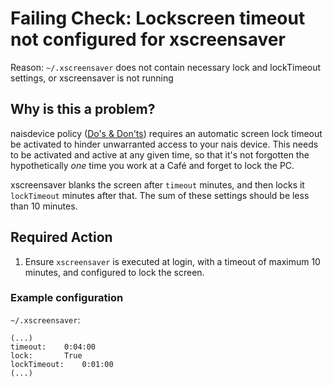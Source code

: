 # Failing Check: Lockscreen timeout not configured for xscreensaver
Reason: `~/.xscreensaver` does not contain necessary lock and lockTimeout settings, or xscreensaver is not running

## Why is this a problem?
naisdevice policy ([Do's & Don'ts](https://naisdevice-approval.nais.io/)) requires an automatic screen lock timeout be activated to hinder unwarranted access to your nais device.
This needs to be activated and active at any given time, so that it's not forgotten the hypothetically _one_ time you work at a Café and forget to lock the PC.

xscreensaver blanks the screen after `timeout` minutes, and then locks it `lockTimeout` minutes after that. The sum of these settings should be less than 10 minutes. 

## Required Action
1. Ensure `xscreensaver` is executed at login, with a timeout of maximum 10 minutes, and configured to lock the screen.

### Example configuration
`~/.xscreensaver`:
```
(...)
timeout:    0:04:00
lock:		True
lockTimeout:	0:01:00
(...)
```
